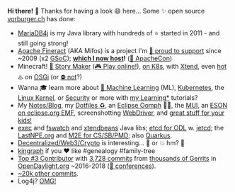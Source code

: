 **Hi there!** 👋 Thanks for having a look 😄 here... Some ✨ open source [vorburger.ch](https://www.vorburger.ch) has done:

- [MariaDB4j](https://github.com/MariaDB4j/MariaDB4j) is my Java library with hundreds of :star: started in 2011 - and still going strong!
- [Apache Fineract](https://github.com/apache/fineract/) (AKA Mifos) is a project I'm [🎥 proud to support](https://www.youtube.com/watch?v=ROeGfJPQG90) since ~2009 (x2 [GSoC](http://blog2.vorburger.ch/2013/08/mifos-template-service-for-user.html)); **[which I now host](https://www.fineract.dev)!** ([🎥 ApacheCon](https://www.youtube.com/watch?v=EkCOSjTEtbw))
- Minecraft! [:space_invader: Story Maker](https://github.com/OASIS-learn-study/minecraft-storeys-maker) ([:video_game: Play online!](https://www.learn.study/)), [on K8s](https://github.com/OASIS-learn-study/kubernetes.oasis.learn.study), with [Xtend](https://www.youtube.com/watch?v=mibW8MhenGc), even [hot](https://github.com/vorburger/hotea) :hotsprings: on [OSGi](https://github.com/vorburger/ch.vorburger.minecraft.osgi) (or [:no_entry: not](https://github.com/vorburger/opendaylight-simple)?)
- Wanna 🎓 learn more about [🔮 Machine Learning](https://github.com/vorburger/LearningMachineLearning) (ML), [Kubernetes](https://github.com/vorburger/LearningKubernetes-CodeLabs), the [Linux Kernel](https://github.com/vorburger/LearningLinux), or [Security](https://github.com/vorburger/LearningSecurity) or more with [my Learning*](https://github.com/vorburger?tab=repositories&q=Learning&type=&language=&sort=) tutorials?
- My [Notes/Blog](https://github.com/vorburger/vorburger.ch-Notes), my [Dotfiles :recycle:](https://github.com/vorburger/vorburger-dotfiles-bin-etc), an [Eclipse Oomph](https://github.com/vorburger/opendaylight-eclipse-setup) 🖖🏽, the [MUI](https://github.com/vorburger/MUI.js), an [ESON on eclipse.org EMF](https://wiki.eclipse.org/ESON), screenshotting [WebDriver](https://github.com/vorburger/webdriver-reporting), and [great stuff for your kids!](https://github.com/vorburger/kids-edutainment-links)
- [exec](https://github.com/vorburger/ch.vorburger.exec) and [fswatch](https://github.com/vorburger/ch.vorburger.fswatch) and [xtendbeans](https://github.com/vorburger/xtendbeans) Java libs; [etcd for ODL](https://github.com/vorburger/opendaylight-etcd) w. [jetcd](https://github.com/etcd-io/jetcd/commits?author=vorburger); the [LastNPE.org](http://www.lastnpe.org) and [M2E for CS/SB/PMD](https://github.com/m2e-code-quality); also [Quarkus](https://github.com/search?q=org%3Aquarkusio+vorburger&type=commits).
- [Decentralized/Web3/Crypto](https://github.com/vorburger/awesome-decentralized-internet-web3-blockchain-p2p-security-world-cloud) is interesting... 🚀 or 💥 hm? :thinking:
- [kingraph](https://github.com/vorburger/kingraph) if you :heart: like #genealogy #family-tree
- [Top #3 Contributor](http://blog2.vorburger.ch/2019/02/my-years-in-opendaylight.html) with [3,728 commits](https://github.com/search?p=5&q=user%3Aopendaylight+author%3Avorburger&type=Commits) from [thousands of Gerrits](https://git.opendaylight.org/gerrit/q/owner:vorburger) in [OpenDaylight.org](https://www.opendaylight.org) ~2016-2018 ([🎥 conferences](https://www.youtube.com/results?search_query=michael+vorburger+opendaylight)).
- [~20k other commits](https://github.com/search?l=&p=1&q=author%3Avorburger+-user%3Avorburger&ref=advsearch&type=Commits).
- Log4j? [OMG!](https://github.com/vorburger/Log4j_CVE-2021-44228)

<!--
**vorburger/vorburger** is a ✨ _special_ ✨ repository because its `README.md` (this file) appears on your GitHub profile.

Here are some ideas to get you started:

- 🔭 I’m currently working on ...
- 🌱 I’m currently learning ...
- 👯 I’m looking to collaborate on ...
- 🤔 I’m looking for help with ...
- 💬 Ask me about ...
- 📫 How to reach me: ...
- 😄 Pronouns: ...
- ⚡ Fun fact: ...
-->
